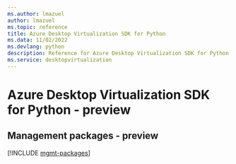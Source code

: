 ```yaml
---
ms.author: lmazuel
author: lmazuel
ms.topic: reference
title: Azure Desktop Virtualization SDK for Python
ms.data: 11/02/2022
ms.devlang: python
description: Reference for Azure Desktop Virtualization SDK for Python
ms.service: desktopvirtualization
---
```

# Azure Desktop Virtualization SDK for Python - preview

## Management packages - preview
[!INCLUDE [mgmt-packages](desktop-virtualization-mgmt-index.md)]